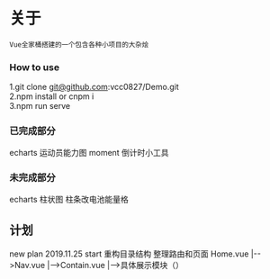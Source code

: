 # 关于

    Vue全家桶搭建的一个包含各种小项目的大杂烩

### How to use

1.git clone git@github.com:vcc0827/Demo.git <br/>
2.npm install or cnpm i <br/>
3.npm run serve <br/>

### 已完成部分

echarts 运动员能力图
moment 倒计时小工具

### 未完成部分

echarts 柱状图 柱条改电池能量格
<img :src="./assets/graphical.png">

## 计划
new plan 
2019.11.25 start
重构目录结构 整理路由和页面 
Home.vue |-->Nav.vue
         |-->Contain.vue |-->具体展示模块（） 